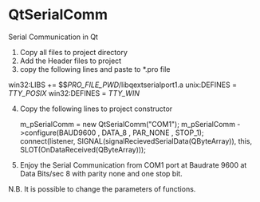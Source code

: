 # QtSerialComm
Serial Communication in Qt
1. Copy all files to project directory
2. Add the Header files to project
3. copy the following lines and paste to *.pro file


win32:LIBS += $$_PRO_FILE_PWD_/libqextserialport1.a
unix:DEFINES   = _TTY_POSIX_
win32:DEFINES  = _TTY_WIN_

4. Copy the following lines to project constructor

    m_pSerialComm = new QtSerialComm("COM1");
    m_pSerialComm ->configure(BAUD9600 , DATA_8 , PAR_NONE , STOP_1);
    connect(listener, SIGNAL(signalRecievedSerialData(QByteArray)), this, SLOT(OnDataReceived(QByteArray)));

5. Enjoy the Serial Communication from COM1 port at Baudrate 9600 at Data Bits/sec 8 with parity none and one stop bit.

N.B. It is possible to change the parameters of functions.

